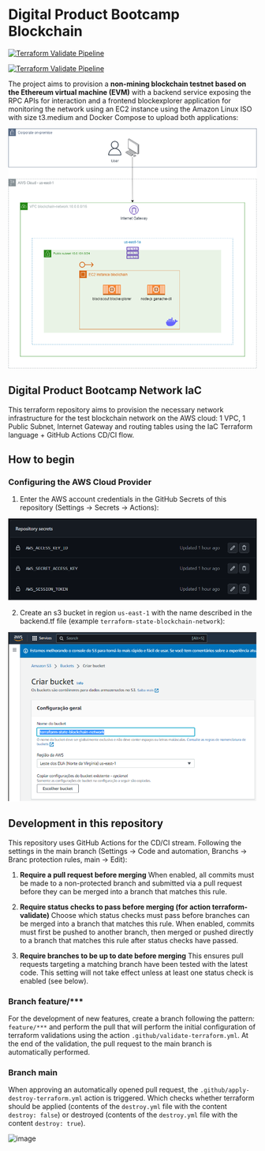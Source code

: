 # Digital Product Bootcamp Blockchain


[![Terraform Validate Pipeline](https://github.com/paulosobral/digital-product-bootcamp-network-iac/actions/workflows/validate-terraform.yml/badge.svg)](https://github.com/paulosobral/digital-product-bootcamp-network-iac/actions/wokflows/validate-terraform.yml)

[![Terraform Validate Pipeline](https://github.com/paulosobral/digital-product-bootcamp-network-iac/actions/workflows/apply-destroy-terraform.yml/badge.svg)](https://github.com/paulosobral/digital-product-bootcamp-network-iac/actions/wokflows/apply-destroy-terraform.yml)

The project aims to provision a **non-mining blockchain testnet based on the Ethereum virtual machine (EVM)** with a backend service exposing the RPC APIs for interaction and a frontend blockexplorer application for monitoring the network using an EC2 instance using the Amazon Linux ISO with size t3.medium and Docker Compose to upload both applications:

![Project architecture](./assets/bootcamp-blockchain-v2.drawio.png "Project architecture")

## Digital Product Bootcamp Network IaC

This terraform repository aims to provision the necessary network infrastructure for the test blockchain network on the AWS cloud: 1 VPC, 1 Public Subnet, Internet Gateway and routing tables using the IaC Terraform language + GitHub Actions CD/CI flow.

## How to begin

### Configuring the AWS Cloud Provider

1. Enter the AWS account credentials in the GitHub Secrets of this repository (Settings -> Secrets -> Actions):

![Set GitHub Secrets in this repo](./assets/github-secrets.png "Set GitHub Secrets in this repo")

2. Create an s3 bucket in region `us-east-1` with the name described in the backend.tf file (example `terraform-state-blockchain-network`):

![Set GitHub Secrets in this repo](./assets/create-s3-bucket-backend-terraform.png "Set GitHub Secrets in this repo")

## Development in this repository

This repository uses GitHub Actions for the CD/CI stream. Following the settings in the main branch (Settings -> Code and automation, Branchs -> Branc protection rules, main -> Edit):

1. **Require a pull request before merging**
When enabled, all commits must be made to a non-protected branch and submitted via a pull request before they can be merged into a branch that matches this rule.

2. **Require status checks to pass before merging (for action terraform-validate)**
Choose which status checks must pass before branches can be merged into a branch that matches this rule. When enabled, commits must first be pushed to another branch, then merged or pushed directly to a branch that matches this rule after status checks have passed.

3. **Require branches to be up to date before merging**
This ensures pull requests targeting a matching branch have been tested with the latest code. This setting will not take effect unless at least one status check is enabled (see below).

### Branch feature/***

For the development of new features, create a branch following the pattern: `feature/***` and perform the pull that will perform the initial configuration of terraform validations using the action `.github/validate-terraform.yml`. At the end of the validation, the pull request to the main branch is automatically performed.

### Branch main

When approving an automatically opened pull request, the `.github/apply-destroy-terraform.yml` action is triggered. Which checks whether terraform should be applied (contents of the `destroy.yml` file with the content `destroy: false`) or destroyed (contents of the `destroy.yml` file with the content `destroy: true`).

![image](https://img.shields.io/badge/GitHub-100000?style=for-the-badge&logo=github&logoColor=white)